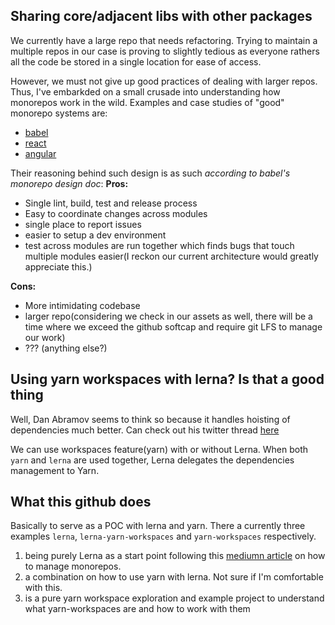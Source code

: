 ## Sharing core/adjacent libs with other packages ##

We currently have a large repo that needs refactoring. Trying to maintain a multiple repos in our case is proving to slightly tedious as everyone rathers all the code be stored in a single location for ease of access.

However, we must not give up good practices of dealing with larger repos. Thus, I've embarkded on a small crusade into understanding how monorepos work in the wild. Examples and case studies of "good" monorepo systems are:

- [babel](https://github.com/babel/babel/blob/master/doc/design/monorepo.md)
- [react](https://github.com/facebook/react/tree/master/packages)
- [angular](https://github.com/angular/angular/tree/master/modules)

Their reasoning behind such design is as such *according to babel's monorepo design doc*:
**Pros:**
- Single lint, build, test and release process
- Easy to coordinate changes across modules
- single place to report issues
- easier to setup a dev environment
- test across modules are run together which finds bugs that touch multiple modules easier(I reckon our current architecture would greatly appreciate this.)

**Cons:**
- More intimidating codebase
- larger repo(considering we check in our assets as well, there will be a time where we exceed the github softcap and require git LFS to manage our work)
- ??? (anything else?)

## Using yarn workspaces with lerna? Is that a good thing ##

Well, Dan Abramov seems to think so because it handles hoisting of dependencies much better. Can check out his twitter thread [here](https://twitter.com/dan_abramov/status/951931842273398784)

We can use workspaces feature(yarn) with or without Lerna. When both `yarn` and `lerna` are used together, Lerna delegates the dependencies management to Yarn. 

## What this github does ## 

Basically to serve as a POC with lerna and yarn. There a currently three examples `lerna`, `lerna-yarn-workspaces` and `yarn-workspaces` respectively.
1. being purely Lerna as a start point following this [mediumn article](https://codeburst.io/monorepos-by-example-part-1-3a883b49047e) on how to manage monorepos.
2. a combination on how to use yarn with lerna. Not sure if I'm comfortable with this.
3. is a pure yarn workspace exploration and example project to understand what yarn-workspaces are and how to work with them